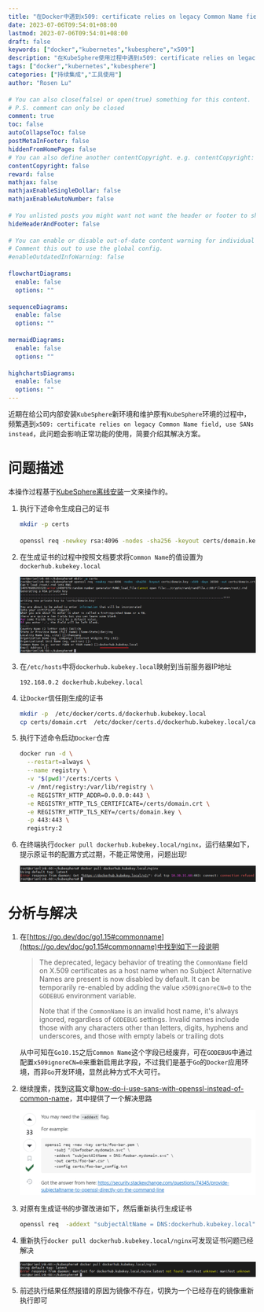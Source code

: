 ```yaml
---
title: "在Docker中遇到x509: certificate relies on legacy Common Name field, use SANs instead问题的解决"
date: 2023-07-06T09:54:01+08:00
lastmod: 2023-07-06T09:54:01+08:00
draft: false
keywords: ["docker","kubernetes","kubesphere","x509"]
description: "在KubeSphere使用过程中遇到x509: certificate relies on legacy Common Name field, use SANs instead问题的解决，简要介绍其解决方案"
tags: ["docker","kubernetes","kubesphere"]
categories: ["持续集成","工具使用"]
author: "Rosen Lu"

# You can also close(false) or open(true) something for this content.
# P.S. comment can only be closed
comment: true
toc: false
autoCollapseToc: false
postMetaInFooter: false
hiddenFromHomePage: false
# You can also define another contentCopyright. e.g. contentCopyright: "This is another copyright."
contentCopyright: false
reward: false
mathjax: false
mathjaxEnableSingleDollar: false
mathjaxEnableAutoNumber: false

# You unlisted posts you might want not want the header or footer to show
hideHeaderAndFooter: false

# You can enable or disable out-of-date content warning for individual post.
# Comment this out to use the global config.
#enableOutdatedInfoWarning: false

flowchartDiagrams:
  enable: false
  options: ""

sequenceDiagrams: 
  enable: false
  options: ""

mermaidDiagrams: 
  enable: false
  options: ""

highchartsDiagrams: 
  enable: false
  options: ""
---
```


近期在给公司内部安装`KubeSphere`新环境和维护原有`KubeSphere`环境的过程中，频繁遇到`x509: certificate relies on legacy Common Name field, use SANs instead`，此问题会影响正常功能的使用，简要介绍其解决方案。

<!--more-->

# 问题描述

本操作过程基于[KubeSphere离线安装](https://www.kubesphere.io/zh/docs/v3.3/installing-on-kubernetes/on-prem-kubernetes/install-ks-on-linux-airgapped/)一文来操作的。

1. 执行下述命令生成自己的证书

   ```bash
   mkdir -p certs
   
   openssl req -newkey rsa:4096 -nodes -sha256 -keyout certs/domain.key -x509 -days 36500 -out certs/domain.crt
   ```

2. 在生成证书的过程中按照文档要求将`Common Name`的值设置为`dockerhub.kubekey.local`

   ![生成自定义证书](/blog_img/docker/x509-certificate-relies-on-legacy-common-name-field-use-sans-instead/generate-custom-cert.png "生成自定义证书") 

3. 在`/etc/hosts`中将`dockerhub.kubekey.local`映射到当前服务器IP地址

   ```
   192.168.0.2 dockerhub.kubekey.local
   ```

4. 让`Docker`信任刚生成的证书

   ```bash
   mkdir -p  /etc/docker/certs.d/dockerhub.kubekey.local
   cp certs/domain.crt  /etc/docker/certs.d/dockerhub.kubekey.local/ca.crt
   ```

5. 执行下述命令启动`Docker`仓库

   ```bash
   docker run -d \
     --restart=always \
     --name registry \
     -v "$(pwd)"/certs:/certs \
     -v /mnt/registry:/var/lib/registry \
     -e REGISTRY_HTTP_ADDR=0.0.0.0:443 \
     -e REGISTRY_HTTP_TLS_CERTIFICATE=/certs/domain.crt \
     -e REGISTRY_HTTP_TLS_KEY=/certs/domain.key \
     -p 443:443 \
     registry:2
   ```

6. 在终端执行`docker pull dockerhub.kubekey.local/nginx`，运行结果如下，提示原证书的配置方式过期，不能正常使用，问题出现!

   ![由于证书问题导致本地仓库无法工作](/blog_img/docker/x509-certificate-relies-on-legacy-common-name-field-use-sans-instead/docker-registry-cert-validate-failed.png "由于证书问题导致本地仓库无法工作") 

# 分析与解决

1. 在[https://go.dev/doc/go1.15#commonname](https://go.dev/doc/go1.15#commonname)中找到如下一段说明

   > The deprecated, legacy behavior of treating the `CommonName` field on X.509 certificates as a host name when no Subject Alternative Names are present is now disabled by default. It can be temporarily re-enabled by adding the value `x509ignoreCN=0` to the `GODEBUG` environment variable.
   >
   > Note that if the `CommonName` is an invalid host name, it's always ignored, regardless of `GODEBUG` settings. Invalid names include those with any characters other than letters, digits, hyphens and underscores, and those with empty labels or trailing dots

   从中可知在`Go10.15`之后`Common Name`这个字段已经废弃，可在`GODEBUG`中通过配置`x509ignoreCN=0`来重新启用此字段，不过我们是基于`Go`的`Docker`应用环境，而非`Go`开发环境，显然此种方式不大可行。

2. 继续搜索，找到这篇文章[how-do-i-use-sans-with-openssl-instead-of-common-name](https://stackoverflow.com/questions/64814173/how-do-i-use-sans-with-openssl-instead-of-common-name)，其中提供了一个解决思路

   ![Stackoverflow解决方案](/blog_img/docker/x509-certificate-relies-on-legacy-common-name-field-use-sans-instead/stackoverflow-solution.png "Stackoverflow解决方案") 

3. 对原有生成证书的步骤改进如下，然后重新执行生成证书

   ```bash
   openssl req  -addext "subjectAltName = DNS:dockerhub.kubekey.local" -newkey rsa:4096 -nodes -sha256 -keyout certs/domain.key -x509 -days 36500 -out certs/domain.crt
   ```

4. 重新执行`docker pull dockerhub.kubekey.local/nginx`可发现证书问题已经解决

   ![证书问题解决](/blog_img/docker/x509-certificate-relies-on-legacy-common-name-field-use-sans-instead/docker-registry-cert-validate-success.png "证书问题解决") 

5. 前述执行结果任然报错的原因为镜像不存在，切换为一个已经存在的镜像重新执行即可

